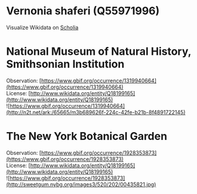 
Vernonia shaferi (Q55971996)
============================
  
Visualize Wikidata on [Scholia](https://scholia.toolforge.org/taxon/Q55971996)
# National Museum of Natural History, Smithsonian Institution
  
Observation: [https://www.gbif.org/occurrence/1319940664](https://www.gbif.org/occurrence/1319940664)  
License: [http://www.wikidata.org/entity/Q18199165](http://www.wikidata.org/entity/Q18199165)  
![https://www.gbif.org/occurrence/1319940664](http://n2t.net/ark:/65665/m3b689626f-224c-42fe-b21b-8f4891722145)
# The New York Botanical Garden
  
Observation: [https://www.gbif.org/occurrence/1928353873](https://www.gbif.org/occurrence/1928353873)  
License: [http://www.wikidata.org/entity/Q18199165](http://www.wikidata.org/entity/Q18199165)  
![https://www.gbif.org/occurrence/1928353873](http://sweetgum.nybg.org/images3/520/202/00435821.jpg)